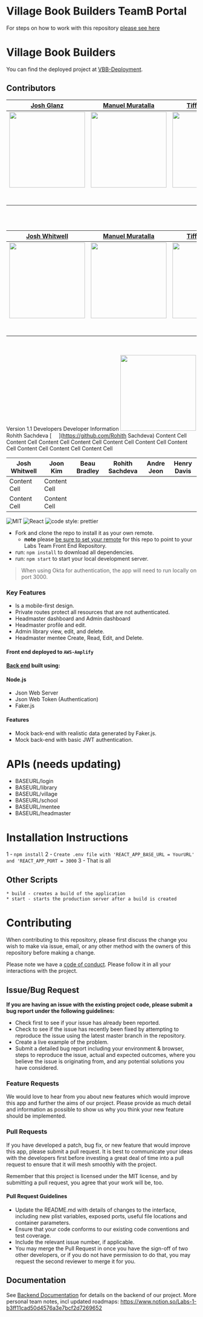 # Village Book Builders TeamB Portal

For steps on how to work with this repository [please see here](https://docs.labs.lambdaschool.com/labs-spa-starter/)

# Village Book Builders

You can find the deployed project at [VBB-Deployment](main.d364h8tamcqe39.amplifyapp.com).

## Contributors

|                                                 [Josh Glanz](https://github.com/)                                                 |                                           [Manuel Muratalla](https://github.com/)                                           |                                          [Tiffany Arellano](https://github.com/)                                          |                                             [Joe Idelson](https://github.com/)                                              |                                           [Wilma Rodriguez](https://github.com/)                                           |
| :-------------------------------------------------------------------------------------------------------------------------------: | :-------------------------------------------------------------------------------------------------------------------------: | :-----------------------------------------------------------------------------------------------------------------------: | :-------------------------------------------------------------------------------------------------------------------------: | :------------------------------------------------------------------------------------------------------------------------: |
|     [<img src="https://ca.slack-edge.com/ESZCHB482-W016ECL84RW-afefea5a0c53-512" width = "200" />](https://github.com/Jahteo)     | [<img src="https://ca.slack-edge.com/ESZCHB482-W0123RU151V-ffba83afb622-512" width = "200" />](https://github.com/ferror18) | [<img src="https://ca.slack-edge.com/ESZCHB482-W0138D8CX0Q-a7076291a0cf-512" width = "200" />](https://github.com/yirano) | [<img src="https://ca.slack-edge.com/ESZCHB482-W012QNXUFMJ-92e87d69900d-512" width = "200" />](https://github.com/jidelson) | [<img src="https://ca.slack-edge.com/ESZCHB482-W0123RP3C9M-fff2ba750184-512" width = "200" />](https://github.com/kima-92) |
|                        [<img src="https://github.com/favicon.ico" width="15"> ](https://github.com/Jahteo)                        |                    [<img src="https://github.com/favicon.ico" width="15"> ](https://github.com/ferror18)                    |                    [<img src="https://github.com/favicon.ico" width="15"> ](https://github.com/yirano)                    |                    [<img src="https://github.com/favicon.ico" width="15"> ](https://github.com/jidelson)                    |                    [<img src="https://github.com/favicon.ico" width="15"> ](https://github.com/kima-92)                    |
| [ <img src="https://static.licdn.com/sc/h/al2o9zrvru7aqj8e1x2rzsrca" width="15"> ](https://www.linkedin.com/in/josh-glantzhucks/) |        [ <img src="https://static.licdn.com/sc/h/al2o9zrvru7aqj8e1x2rzsrca" width="15"> ](https://www.linkedin.com/)        |       [ <img src="https://static.licdn.com/sc/h/al2o9zrvru7aqj8e1x2rzsrca" width="15"> ](https://www.linkedin.com/)       |        [ <img src="https://static.licdn.com/sc/h/al2o9zrvru7aqj8e1x2rzsrca" width="15"> ](https://www.linkedin.com/)        |       [ <img src="https://static.licdn.com/sc/h/al2o9zrvru7aqj8e1x2rzsrca" width="15"> ](https://www.linkedin.com/)        |

<br>
<br>

|                                               [Josh Whitwell](https://github.com/)                                                |                                           [Manuel Muratalla](https://github.com/)                                           |                                          [Tiffany Arellano](https://github.com/)                                          |                                             [Joe Idelson](https://github.com/)                                              |                                           [Wilma Rodriguez](https://github.com/)                                           |
| :-------------------------------------------------------------------------------------------------------------------------------: | :-------------------------------------------------------------------------------------------------------------------------: | :-----------------------------------------------------------------------------------------------------------------------: | :-------------------------------------------------------------------------------------------------------------------------: | :------------------------------------------------------------------------------------------------------------------------: |
|  [<img src="https://ca.slack-edge.com/ESZCHB482-W0180TANQ73-30c122b765f7-512" width = "200" />](https://github.com/Joshwhitwell)  | [<img src="https://ca.slack-edge.com/ESZCHB482-W0123RU151V-ffba83afb622-512" width = "200" />](https://github.com/ferror18) | [<img src="https://ca.slack-edge.com/ESZCHB482-W0138D8CX0Q-a7076291a0cf-512" width = "200" />](https://github.com/yirano) | [<img src="https://ca.slack-edge.com/ESZCHB482-W012QNXUFMJ-92e87d69900d-512" width = "200" />](https://github.com/jidelson) | [<img src="https://ca.slack-edge.com/ESZCHB482-W0123RP3C9M-fff2ba750184-512" width = "200" />](https://github.com/kima-92) |
|                        [<img src="https://github.com/favicon.ico" width="15"> ](https://github.com/Jahteo)                        |                    [<img src="https://github.com/favicon.ico" width="15"> ](https://github.com/ferror18)                    |                    [<img src="https://github.com/favicon.ico" width="15"> ](https://github.com/yirano)                    |                    [<img src="https://github.com/favicon.ico" width="15"> ](https://github.com/jidelson)                    |                    [<img src="https://github.com/favicon.ico" width="15"> ](https://github.com/kima-92)                    |
| [ <img src="https://static.licdn.com/sc/h/al2o9zrvru7aqj8e1x2rzsrca" width="15"> ](https://www.linkedin.com/in/josh-glantzhucks/) |        [ <img src="https://static.licdn.com/sc/h/al2o9zrvru7aqj8e1x2rzsrca" width="15"> ](https://www.linkedin.com/)        |       [ <img src="https://static.licdn.com/sc/h/al2o9zrvru7aqj8e1x2rzsrca" width="15"> ](https://www.linkedin.com/)       |        [ <img src="https://static.licdn.com/sc/h/al2o9zrvru7aqj8e1x2rzsrca" width="15"> ](https://www.linkedin.com/)        |       [ <img src="https://static.licdn.com/sc/h/al2o9zrvru7aqj8e1x2rzsrca" width="15"> ](https://www.linkedin.com/)        |

<br>
<br

| Version 1.1 Developers                                                                                                                                                   | Developer Information                                                                                        |
| ------------------------------------------------------------------------------------------------------------------------------------------------------------------------ | ------------------------------------------------------------------------------------------------------------ |
| [ <img src="https://avatars.githubusercontent.com/u/36117777?s=460&u=f4f2f2021785906244edd782560db4210676a9be&v=4" width="200"> ](https://www.github.com/RohithSachdeva) | Rohith Sachdeva [<img src="https://github.com/favicon.ico" width="15"> ](https://github.com/Rohith Sachdeva) |
| Content Cell                                                                                                                                                             | Content Cell                                                                                                 |
| Content Cell                                                                                                                                                             | Content Cell                                                                                                 |
| Content Cell                                                                                                                                                             | Content Cell                                                                                                 |
| Content Cell                                                                                                                                                             | Content Cell                                                                                                 |
| Content Cell                                                                                                                                                             | Content Cell                                                                                                 |

| Josh Whitwell | Joon Kim     | Beau Bradley | Rohith Sachdeva | Andre Jeon | Henry Davis |
| ------------- | ------------ | ------------ | --------------- | ---------- | ----------- |
| Content Cell  | Content Cell |
| Content Cell  | Content Cell |

![MIT](https://img.shields.io/packagist/l/doctrine/orm.svg)
![React](https://img.shields.io/badge/react-v16.7.0--alpha.2-blue.svg)
![code style: prettier](https://img.shields.io/badge/code_style-prettier-ff69b4.svg?style=flat-square)

- Fork and clone the repo to install it as your own remote.
  - **note** please [be sure to set your remote](https://help.github.jp/enterprise/2.11/user/articles/changing-a-remote-s-url/) for this repo to point to your Labs Team Front End Repository.
- run: `npm install` to download all dependencies.
- run: `npm start` to start your local development server.

> When using Okta for authentication, the app will need to run locally on port 3000.

### Key Features

- Is a mobile-first design.
- Private routes protect all resources that are not authenticated.
- Headmaster dashboard and Admin dashboard
- Headmaster profile and edit.
- Admin library view, edit, and delete.
- Headmaster mentee Create, Read, Edit, and Delete.

#### Front end deployed to `AWS-Amplify`

#### [Back end](https://github.com/ferror18/vbb-backend) built using:

#### Node.js

- Json Web Server
- Json Web Token (Authentication)
- Faker.js

#### Features

- Mock back-end with realistic data generated by Faker.js.
- Mock back-end with basic JWT authentication.

# APIs (needs updating)

- BASEURL/login
- BASEURL/library
- BASEURL/village
- BASEURL/school
- BASEURL/mentee
- BASEURL/headmaster

# Installation Instructions

1 - `npm install`
2 - `Create .env file with 'REACT_APP_BASE_URL = YourURL' and 'REACT_APP_PORT = 3000`
3 - That is all

## Other Scripts

    * build - creates a build of the application
    * start - starts the production server after a build is created

# Contributing

When contributing to this repository, please first discuss the change you wish to make via issue, email, or any other method with the owners of this repository before making a change.

Please note we have a [code of conduct](./CODE_OF_CONDUCT.md). Please follow it in all your interactions with the project.

## Issue/Bug Request

**If you are having an issue with the existing project code, please submit a bug report under the following guidelines:**

- Check first to see if your issue has already been reported.
- Check to see if the issue has recently been fixed by attempting to reproduce the issue using the latest master branch in the repository.
- Create a live example of the problem.
- Submit a detailed bug report including your environment & browser, steps to reproduce the issue, actual and expected outcomes, where you believe the issue is originating from, and any potential solutions you have considered.

### Feature Requests

We would love to hear from you about new features which would improve this app and further the aims of our project. Please provide as much detail and information as possible to show us why you think your new feature should be implemented.

### Pull Requests

If you have developed a patch, bug fix, or new feature that would improve this app, please submit a pull request. It is best to communicate your ideas with the developers first before investing a great deal of time into a pull request to ensure that it will mesh smoothly with the project.

Remember that this project is licensed under the MIT license, and by submitting a pull request, you agree that your work will be, too.

#### Pull Request Guidelines

- Update the README.md with details of changes to the interface, including new plist variables, exposed ports, useful file locations and container parameters.
- Ensure that your code conforms to our existing code conventions and test coverage.
- Include the relevant issue number, if applicable.
- You may merge the Pull Request in once you have the sign-off of two other developers, or if you do not have permission to do that, you may request the second reviewer to merge it for you.

## Documentation

See [Backend Documentation](https://github.com/ferror18/vbb-backend) for details on the backend of our project.
More personal team notes, incl updated roadmaps: https://www.notion.so/Labs-1-b3ff11cad50d4576a3e7bcf2d7269652
